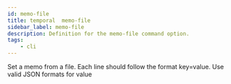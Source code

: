 ```yaml
---
id: memo-file
title: temporal  memo-file
sidebar_label: memo-file
description: Definition for the memo-file command option.
tags:
	- cli
---
```


 Set a memo from a file. Each line should follow the format key=value. Use valid JSON formats for value
